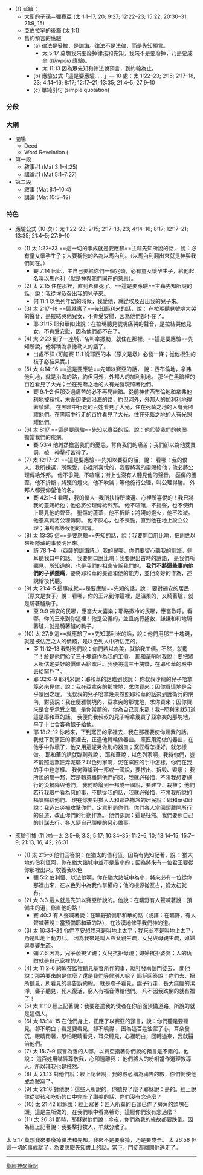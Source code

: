 - (1) 延續：
	- 大衛的子孫＝彌賽亞 (太 1:1–17, 20; 9:27; 12:22–23; 15:22; 20:30–31; 21:9, 15)
	- 亞伯拉罕的後裔 (太 1:1)
	- 舊約預言的應驗
		- (a) 律法是妥拉，是訓誨。律法不是法律，而是先知預言。
			- 太 5:17 莫想我來要廢掉律法和先知。我來不是要廢掉，乃是要成全 (πλγρόω 應驗)。
			- 太 11:13 因為眾先知和律法說預言，到約翰為止。
		- (b) 應驗公式「這是要應驗……」— 10 處：太 1:22–23; 2:15; 2:17–18, 23; 4:14–16; 8:17; 12:17–21; 13:35; 21:4–5; 27:9–10
		- (c) 單純引句 (simple quotation)


### 分段


### 大綱
- 開場
	- Deed
	- Word Revelation (
- 第一段
	- 敘事#1 (Mat 3:1–4:25)
	- 講論#1 (Mat 5:1–7:27)
- 第二段
	- 敘事 (Mat 8:1–10:4)
	- 講論 (Mat 10:5–42)

### 特色
- 應驗公式 (10 次)：太 1:22–23; 2:15; 2:17–18, 23; 4:14–16; 8:17; 12:17–21; 13:35; 21:4–5; 27:9–10
	- (1) 太 1:22–23 ==這一切的事成就是要應驗==主藉先知所說的話， 說：必有童女懷孕生子；人要稱他的名為以馬內利。（以馬內利翻出來就是神與我們同在。）
		- 賽 7:14 因此，主自己要給你們一個兆頭，必有童女懷孕生子，給他起名叫以馬內利（就是神與我們同在的意思）。
	- (2) 太 2:15 住在那裡，直到希律死了。==這是要應驗==主藉先知所說的話，說：我從埃及召出我的兒子來。
		- 何 11:1 以色列年幼的時候，我愛他，就從埃及召出我的兒子來。
	- (3) 太 2:17–18 ==這就應了==先知耶利米的話，說： 在拉瑪聽見號咷大哭的聲音，是拉結哭他兒女，不肯受安慰，因為他們都不在了。
		- 耶 31:15 耶和華如此說：在拉瑪聽見號咷痛哭的聲音，是拉結哭他兒女，不肯受安慰，因為他們都不在了。
	- (4) 太 2:23 到了一座城，名叫拿撒勒，就住在那裡。==這是要應驗==先知所說，他將稱為拿撒勒人的話了。
		- 出處不詳 (可能賽 11:1 從耶西的本（原文是墩）必發一條；從他根生的枝子必結果實。)
	- (5) 太 4:14–16  ==這是要應驗==先知以賽亞的話， 說：西布倫地，拿弗他利地，就是沿海的路，約但河外，外邦人的加利利地。 那坐在黑暗裡的百姓看見了大光；坐在死蔭之地的人有光發現照著他們。
		- 賽 9:1–2  但那受過痛苦的必不再見幽暗。從前神使西布倫地和拿弗他利地被藐視，末後卻使這沿海的路，約但河外，外邦人的加利利地得著榮耀。 在黑暗中行走的百姓看見了大光，住在死蔭之地的人有光照耀他們。在黑暗中行走的百姓看見了大光，住在死蔭之地的人有光照耀他們。
	- (6) 太 8:17 ==這是要應驗==先知以賽亞的話，說：他代替我們的軟弱，擔當我們的疾病。
		- 賽 53:4 他誠然擔當我們的憂患，背負我們的痛苦；我們卻以為他受責罰，被　神擊打苦待了。
	- (7) 太 12:17–21  ==這是要應驗==先知以賽亞的話，說： 看哪！我的僕人，我所揀選，所親愛，心裡所喜悅的，我要將我的靈賜給他；他必將公理傳給外邦。 他不爭競，不喧嚷；街上也沒有人聽見他的聲音。 壓傷的蘆葦，他不折斷；將殘的燈火，他不吹滅；等他施行公理，叫公理得勝。 外邦人都要仰望他的名。
		- 賽 42:1–4 看哪，我的僕人─我所扶持所揀選、心裡所喜悅的！我已將我的靈賜給他；他必將公理傳給外邦。 他不喧嚷，不揚聲，也不使街上聽見他的聲音。 壓傷的蘆葦，他不折斷；將殘的燈火，他不吹滅。他憑真實將公理傳開。 他不灰心，也不喪膽，直到他在地上設立公理；海島都等候他的訓誨。
	- (8) 太 13:35 這==是要應驗==先知的話，說：我要開口用比喻，把創世以來所隱藏的事發明出來。
		- 詩 78:1–4  （亞薩的訓誨詩。）我的民哪，你們要留心聽我的訓誨，側耳聽我口中的話。 我要開口說比喻；我要說出古時的謎語， 是我們所聽見、所知道的，也是我們的祖宗告訴我們的。 **我們不將這些事向他們的子孫隱瞞**，要將耶和華的美德和他的能力，並他奇妙的作為，述說給後代聽。
	- (9) 太 21:4–5  這事成就==是要應驗==先知的話，說： 要對錫安的居民（原文是女子）說：看哪，你的王來到你這裡，是溫柔的，又騎著驢，就是騎著驢駒子。
		- 亞 9:9 錫安的民哪，應當大大喜樂；耶路撒冷的民哪，應當歡呼。看哪，你的王來到你這裡！他是公義的，並且施行拯救，謙謙和和地騎著驢，就是騎著驢的駒子。
	- (10) 太 27:9 這==就應驗了==先知耶利米的話，說：他們用那三十塊錢，就是被估定之人的價錢，是以色列人中所估定的，
		- 亞 11:12–13 我對他們說：你們若以為美，就給我工價。不然，就罷了！於是他們給了三十塊錢作為我的工價。 耶和華吩咐我說：要把眾人所估定美好的價值丟給窯戶。我便將這三十塊錢，在耶和華的殿中丟給窯戶了。
		- 耶 32:6–9 耶利米說：耶和華的話臨到我說： 你叔叔沙龍的兒子哈拿篾必來見你，說：我在亞拿突的那塊地，求你買來；因你買這地是合乎贖回之理。 我叔叔的兒子哈拿篾果然照耶和華的話來到護衛兵的院內，對我說：我在便雅憫境內、亞拿突的那塊地，求你買來；因你買來是合乎承受之理，是你當贖的。你為自己買來罷！我─耶利米就知道這是耶和華的話。 我便向我叔叔的兒子哈拿篾買了亞拿突的那塊地，平了十七舍客勒銀子給他。
		- 耶 18:2-12 你起來，下到窯匠的家裡去，我在那裡要使你聽我的話。 我就下到窯匠的家裡去，正遇他轉輪做器皿。 窯匠用泥做的器皿，在他手中做壞了，他又用這泥另做別的器皿；窯匠看怎樣好，就怎樣做。 耶和華的話就臨到我說： 耶和華說：以色列家啊，我待你們，豈不能照這窯匠弄泥麼？以色列家啊，泥在窯匠的手中怎樣，你們在我的手中也怎樣。 我何時論到一邦或一國說，要拔出、拆毀、毀壞； 我所說的那一邦，若是轉意離開他們的惡，我就必後悔，不將我想要施行的災禍降與他們。 我何時論到一邦或一國說，要建立、栽植； 他們若行我眼中看為惡的事，不聽從我的話，我就必後悔，不將我所說的福氣賜給他們。 現在你要對猶大人和耶路撒冷的居民說：耶和華如此說：我造出災禍攻擊你們，定意刑罰你們。你們各人當回頭離開所行的惡道，改正你們的行動作為。 他們卻說：這是枉然。我們要照自己的計謀去行。各人隨自己頑梗的惡心做事。


- 應驗引據 (11 次)—太 2:5–6; 3:3; 5:17; 10:34–35; 11:2–6, 10; 13:14–15; 15:7–9; 21:13, 16, 42; 26:31

	- (1) 太 2:5–6 他們回答說：在猶太的伯利恆。因為有先知記著，說： 猶大地的伯利恆阿，你在猶大諸城中並不是最小的；因為將來有一位君王要從你那裡出來，牧養我以色
		- 彌 5:2 伯利恆、以法他啊，你在猶大諸城中為小，將來必有一位從你那裡出來，在以色列中為我作掌權的；他的根源從亙古，從太初就有。
	- (2) 太 3:3 這人就是先知以賽亞所說的。他說：在曠野有人聲喊著說：預備主的道，修直他的路！
		- 賽 40:3 有人聲喊著說：在曠野預備耶和華的路（或譯：在曠野，有人聲喊著說：當預備耶和華的路），在沙漠地修平我們神的道。
	- (3) 太 10:34–35 你們不要想我來是叫地上太平；我來並不是叫地上太平，乃是叫地上動刀兵。 因為我來是叫人與父親生疏，女兒與母親生疏，媳婦與婆婆生疏。
		- 彌 7:6  因為，兒子藐視父親；女兒抗拒母親；媳婦抗拒婆婆；人的仇敵就是自己家裡的人。
	- (4) 太 11:2–6 約翰在監裡聽見基督所作的事，就打發兩個門徒去， 問他說：那將要來的是你麼？還是我們等候別人呢？ 耶穌回答說：你們去，把所聽見，所看見的事告訴約翰。 就是瞎子看見，瘸子行走，長大痲瘋的潔淨，聾子聽見，死人復活，窮人有福音傳給他們。 凡不因我跌倒的就有福了！
	- (5) 太 11:10 經上記著說：我要差遣我的使者在你前面預備道路，所說的就是這個人。
	- (6) 太 13:14–15 在他們身上，正應了以賽亞的預言，說：你們聽是要聽見，卻不明白；看是要看見，卻不曉得； 因為這百姓油蒙了心，耳朵發沉，眼睛閉著，恐怕眼睛看見，耳朵聽見，心裡明白，回轉過來，我就醫治他們。
	- (7) 太 15:7–9 假冒為善的人哪，以賽亞指著你們說的預言是不錯的。他說： 這百姓用嘴唇尊敬我，心卻遠離我； 他們將人的吩咐當作道理教導人，所以拜我也是枉然。
	- (8) 太 21:13 對他們說：經上記著說：我的殿必稱為禱告的殿，你們倒使他成為賊窩了。
	- (9) 太 21:16 對他說：這些人所說的，你聽見了麼？耶穌說：是的。經上說你從嬰孩和吃奶的口中完全了讚美的話，你們沒有念過麼？
	- (10) 太 21:42 耶穌說：經上寫著：匠人所棄的石頭已作了房角的頭塊石頭。這是主所做的，在我們眼中看為希奇。這經你們沒有念過麼？
	- (11) 太 26:31 那時，耶穌對他們說：今夜，你們為我的緣故都要跌倒。因為經上記著說：我要擊打牧人，羊就分散了。

太 5:17 莫想我來要廢掉律法和先知。我來不是要廢掉，乃是要成全。
太 26:56 但這一切的事成就了，為要應驗先知書上的話。當下，門徒都離開他逃走了。




---

[聖經神學筆記](%E8%81%96%E7%B6%93%E7%A5%9E%E5%AD%B8%E7%AD%86%E8%A8%98.md)